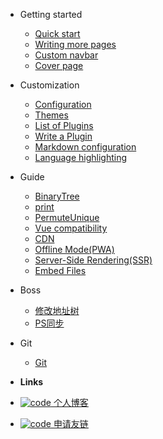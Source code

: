 - Getting started

  - [Quick start](blog/aa)
  - [Writing more pages](more-pages.md)
  - [Custom navbar](custom-navbar.md)
  - [Cover page](cover.md)

- Customization

  - [Configuration](configuration.md)
  - [Themes](themes.md)
  - [List of Plugins](plugins.md)
  - [Write a Plugin](write-a-plugin.md)
  - [Markdown configuration](markdown.md)
  - [Language highlighting](language-highlight.md)

- Guide
  - [BinaryTree](code/binaryTree.md)
  - [print](code/print.md)
  - [PermuteUnique](code/PermuteUnique.md)
  - [Vue compatibility](vue.md)
  - [CDN](cdn.md)
  - [Offline Mode(PWA)](pwa.md)
  - [Server-Side Rendering(SSR)](ssr.md)
  - [Embed Files](embed-files.md)

- Boss
  - [修改地址树](Boss/address.md)
  - [PS同步](Boss/ps_sync.md)

- Git
  - [Git](git/git.md)

- **Links**
- [![code](https://icongr.am/clarity/link.svg?size=16&color=808080) 个人博客](https://www.51it.wang)
- [![code](https://icongr.am/clarity/link.svg?size=16&color=808080) 申请友链](#)
